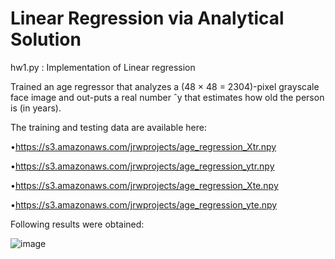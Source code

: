 # Linear Regression via Analytical Solution

hw1.py : Implementation of Linear regression 

Trained an age regressor that analyzes a (48 × 48 = 2304)-pixel grayscale face image and out-puts a real number ˆy that estimates how old the person is (in years).

The training and testing data are available here:

•https://s3.amazonaws.com/jrwprojects/age_regression_Xtr.npy

•https://s3.amazonaws.com/jrwprojects/age_regression_ytr.npy

•https://s3.amazonaws.com/jrwprojects/age_regression_Xte.npy

•https://s3.amazonaws.com/jrwprojects/age_regression_yte.npy

Following results were obtained:

![image](https://user-images.githubusercontent.com/64325043/223868281-30824144-efca-44a0-9c24-e60d1ef51df6.png)
